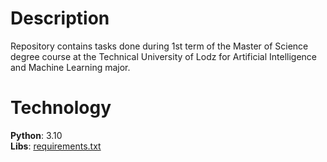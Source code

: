 # Description

Repository contains tasks done during 1st term of the Master of Science degree course at the 
Technical University of Lodz for Artificial Intelligence and Machine Learning major.

# Technology
**Python**: 3.10<br>
**Libs**: [requirements.txt](requirements.txt)
